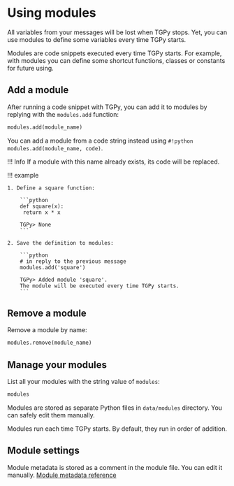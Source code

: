 # Using modules

All variables from your messages will be lost when TGPy stops. Yet, you can use modules to define some variables every
time TGPy starts.

Modules are code snippets executed every time TGPy starts. For example, with modules you can define some shortcut
functions, classes or constants for future using.

## Add a module

After running a code snippet with TGPy, you can add it to modules by replying with the `modules.add` function:

```python
modules.add(module_name)
```

You can add a module from a code string instead using `#!python modules.add(module_name, code)`.

!!! Info If a module with this name already exists, its code will be replaced.

!!! example

    1. Define a square function:

        ```python
        def square(x):
         return x * x
        
        TGPy> None
        ```
    
    2. Save the definition to modules:

        ```python
        # in reply to the previous message
        modules.add('square')
        
        TGPy> Added module 'square'.
        The module will be executed every time TGPy starts.
        ```

## Remove a module

Remove a module by name:

```python
modules.remove(module_name)
```

## Manage your modules

List all your modules with the string value of `modules`:

```python
modules
```

Modules are stored as separate Python files in `data/modules` directory. You can safely edit them manually.

Modules run each time TGPy starts. By default, they run in order of addition.

## Module settings

Module metadata is stored as a comment in the module file. You can edit it
manually. [Module metadata reference](/reference/module_metadata)
